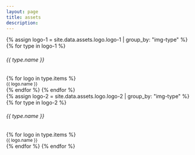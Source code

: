 ```yaml
---
layout: page
title: assets
description:
---
```


<div class="row row-cols-2 g-3">
  {% assign logo-1 = site.data.assets.logo.logo-1 | group_by: "img-type" %}
  {% for type in logo-1 %}
  <h6 class="d-block w-100 text-uppercase mb-0 pt-3">{{ type.name }}</h6>
  {% for logo in type.items %}
  <div class="col">
    <div class="card bg-dark">
      <div class="card-body">
        <img src="{{ logo.img }}" alt="" class="card-img">
      </div>
    </div>
    <small>{{ logo.name }}</small>
  </div>
  {% endfor %}
  {% endfor %}
</div>

<div class="row row-cols-2 g-3">
  {% assign logo-2 = site.data.assets.logo.logo-2 | group_by: "img-type" %}
  {% for type in logo-2 %}
  <h6 class="d-block w-100 text-uppercase mb-0 pt-3">{{ type.name }}</h6>
  {% for logo in type.items %}
  <div class="col">
    <div class="card">
      <div class="card-body">
        <img src="{{ logo.img }}" alt="" class="card-img">
      </div>
    </div>
    <small>{{ logo.name }}</small>
  </div>
  {% endfor %}
  {% endfor %}
</div>
